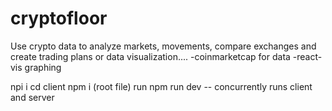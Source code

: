 # cryptofloor
Use crypto data to analyze markets, movements, compare exchanges and create trading plans or data visualization....
-coinmarketcap for data
-react-vis graphing

npi i
cd client npm i
(root file) run npm run dev -- concurrently runs client and server
